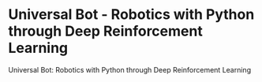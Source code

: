 # Universal Bot - Robotics with Python through Deep Reinforcement Learning
Universal Bot: Robotics with Python through Deep Reinforcement Learning
